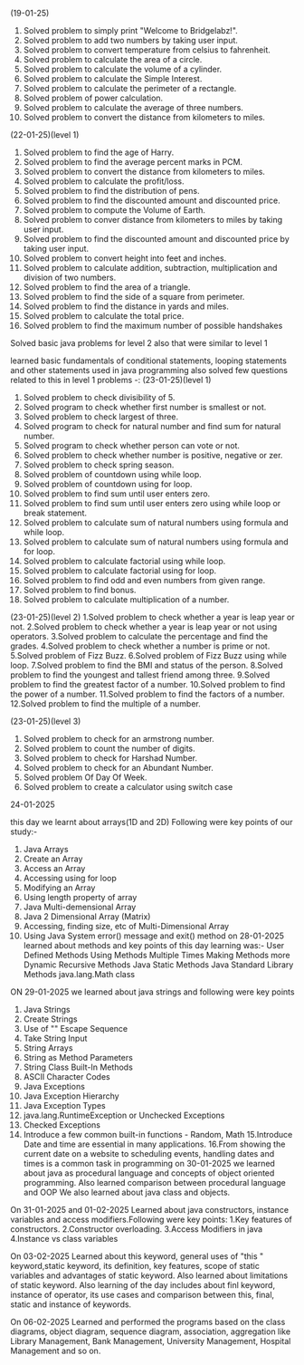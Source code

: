 (19-01-25)
1. Solved problem to simply print "Welcome to Bridgelabz!".
2. Solved problem to add two numbers by taking user input.
3. Solved problem to convert temperature from celsius to fahrenheit.
4. Solved problem to calculate the area of a circle.
5. Solved problem to calculate the volume of a cylinder.
6. Solved problem to calculate the Simple Interest.
7. Solved problem to calculate the perimeter of a rectangle.
8. Solved problem of power calculation.
9. Solved problem to calculate the average of three numbers.
10. Solved problem to convert the distance from kilometers to miles.

(22-01-25)(level 1)
1. Solved problem to find the age of Harry.
2. Solved problem to find the average percent marks in PCM.
3. Solved problem to convert the distance from kilometers to miles.
4. Solved problem to calculate the profit/loss.
5. Solved problem to find the distribution of pens.
6. Solved problem to find the discounted amount and discounted price.
7. Solved problem to compute the Volume of Earth.
8. Solved problem to conver distance from kilometers to miles by taking user input.
9. Solved problem to find the discounted amount and discounted price by taking user input.
10. Solved problem to convert height into feet and inches.
11. Solved problem to calculate addition, subtraction, multiplication and division of two numbers.
12. Solved problem to find the area of a triangle.
13. Solved problem to find the side of a square from perimeter.
14. Solved problem to find the distance in yards and miles.
15. Solved problem to calculate the total price.
16. Solved problem to find the maximum number of possible handshakes

Solved basic java problems for level 2 also that were similar to level 1

learned basic fundamentals of conditional statements, looping statements and other statements used in java programming
 also solved few questions related to this in level 1 problems -:
(23-01-25)(level 1)
1. Solved problem to check divisibility of 5.
2. Solved program to check whether first number is smallest or not.
3. Solved problem to check largest of three.
4. Solved program to check for natural number and find sum for natural number.
5. Solved program to check whether person can vote or not.
6. Solved problem to check whether number is positive, negative or zer.
7. Solved problem to check spring season.
8. Solved problem of countdown using while loop.
9. Solved problem of countdown using for loop.
10. Solved problem to find sum until user enters zero.
11. Solved problem to find sum until user enters zero using while loop or break statement.
12. Solved problem to calculate sum of natural numbers using formula and while loop.
13. Solved problem to calculate sum of natural numbers using formula and for loop.
14. Solved problem to calculate factorial using while loop.
15. Solved problem to calculate factorial using for loop.
16. Solved problem to find odd and even numbers from given range.
17. Solved problem to find bonus.
18. Solved problem to calculate multiplication of a number.

(23-01-25)(level 2)
1.Solved problem to check whether a year is leap year or not.
2.Solved problem to check whether a year is leap year or not using operators.
3.Solved problem to calculate the percentage and find the grades.
4.Solved problem to check whether a number is prime or not.
5.Solved problem of Fizz Buzz.
6.Solved problem of Fizz Buzz using while loop.
7.Solved problem to find the BMI and status of the person.
8.Solved problem to find the youngest and tallest friend among three.
9.Solved problem to find the greatest factor of a number.
10.Solved problem to find the power of a number.
11.Solved problem to find the factors of a number.
12.Solved problem to find the multiple of a number.

(23-01-25)(level 3)
1. Solved problem to check for an armstrong number.
2. Solved problem to count the number of digits.
3. Solved problem to check for Harshad Number.
4. Solved problem to check for an Abundant Number.
5. Solved problem Of Day Of Week.
6. Solved problem to create a calculator using switch case

24-01-2025

this day we learnt about arrays(1D and 2D)
Following were key points of our study:-
1. Java Arrays
2. Create an Array
3. Access an Array
4. Accessing using for loop
5. Modifying an Array
6. Using length property of array
7. Java Multi-demensional Array
8. Java 2 Dimensional Array (Matrix)
9. Accessing, finding size, etc of Multi-Dimensional Array
10. Using Java System error() message and exit() method
on 28-01-2025 learned about methods and key points of this day learning was:-
User Defined Methods
Using Methods Multiple Times
Making Methods more Dynamic
Recursive Methods 
Java Static Methods
Java Standard Library Methods
java.lang.Math class

ON 29-01-2025 we learned about java strings and following were key points
1. Java Strings
2. Create Strings
3. Use of "\" Escape Sequence
4. Take String Input
5. String Arrays
6. String as Method Parameters
7. String Class Built-In Methods
8. ASCII Character Codes
9. Java Exceptions
10. Java Exception Hierarchy
11. Java Exception Types
12. java.lang.RuntimeException or Unchecked Exceptions
13. Checked Exceptions
14. Introduce a few common built-in functions - Random, Math
15.Introduce Date and time are essential in many applications. 
16.From showing the current date on a website to scheduling events, handling dates and times is a common task in programming
on 30-01-2025 we learned about java as procedural language and concepts of object oriented programming.
Also learned comparison between procedural language and OOP
We also learned about java class and objects.

On 31-01-2025 and 01-02-2025
Learned about java constructors, instance variables and access modifiers.Following were key points:
1.Key features of constructors.
2.Constructor overloading.
3.Access Modifiers in java
4.Instance vs class variables

On 03-02-2025
Learned about this keyword, general uses of "this " keyword,static keyword, its definition, key features, scope of static variables and advantages of static keyword.
Also learned about limitations of static keyword.
Also learning of the day includes about finl keyword, instance of operator, its use cases and comparison between this, final, static and instance of keywords.

On 06-02-2025
Learned and performed the programs based on the class diagrams, object diagram, sequence diagram, association, aggregation like Library Management, Bank Management, University Management, Hospital Management and so on.
